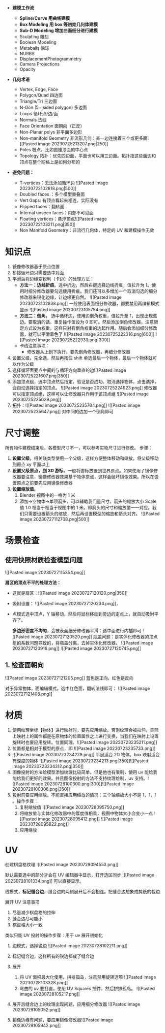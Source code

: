 - **建模工作流**
    - **Spline/Curve 用曲线建模**
    - **Box Modeling 用 box 等初始几何体建模**
    - **Sub-D Modeling 增加曲面细分进行建模**
    - Sculpting 雕刻
    - Boolean Modeling
    - Metaballs 融球
    - NURBS
    - DisplacementPhotogrammetry
    - Camera Projections
    - Opacity

- **几何术语**
    - Vertex, Edge, Face
    - Polygon/Quad 四边面
    - Triangle/Tri 三边面
    - N-Gon (5+ sided polygon)  多边面
    - Loops 循环点/边/面
    - Normals 法线
    - Face Orientation 面朝向（正反）
    - Non-Planar polys 非平面多边形
    - Non-manifold Geometry 非流形几何：某一边连接着三个或更多面![[Pasted image 20230725213207.png|250]]
    - Poles 极点，比如圆锥顶面的中心点
    - Topology 拓扑：优先四边面，平面也可以用三边面。拓扑指这些面边和顶点在整个网格上是如何分布的

- **避免问题：**
    - T-vertices：无法添加循环边 ![[Pasted image 20230722102818.png|500]]
    - Doubled faces ：多个模型重叠面
    - Vert Gaps: 有顶点看起来相连，实际没有
    - Flipped faces：翻转面
    - Internal unseen faces：内部不可见面
    - Floating vertices：悬浮顶点![[Pasted image 20230722103211.png|350]]
    - Non Manifold Geometry：非流行几何体，特定的 UV 和建模操作无效


# 知识点
1. 镜像修改器基于原点位置
2. 桥接循环边只需要选中对面 
3. 平滑后将边缘变锐利（卡边）的处理方法：
    - **方法一：边线折痕**。选中折边，然后右键选择边线折痕，值拉升为 1。使用时细分修改器要勾选使用折痕。我们还可以多增加一个取消勾选的细分修改器来锐化边缘，让边缘更自然。
    ![[Pasted image 20230723102838.png]]
    一般使用表面细分修改器，都要禁用再编辑模式显示 ![[Pasted image 20230723105754.png]]
    - **方法二：倒角。** 选中循环边，使用边倒角权重，值拉升至 1，出现出现蓝边。要取消的话，重复操作值设为 0 即可。然后添加倒角修改器，注意限定方式设为权重，这样只对有倒角权重的边起作用。随后会添加细分修改器，就可以平滑着色了 ![[Pasted image 20230725222316.png|600]] ![[Pasted image 20230725222930.png|300]]
    - 卡线注意事项：
        - 修改器从上到下执行，要先倒角修改器，再细分修改器
1. 设置父级，先全选，然后再按住 shift 单选最后一个物体，最后一个物体就可以作为父级
2. 选择循环面要点中间的与循环方向垂直的边![[Pasted image 20230725221607.png|350]]
3. 添加顶点组，选中顶点然后指定，验证是否成功，取消选择物体，点击选择，会自动选择指定的顶点。 ![[Pasted image 20230725224923.png]] 修改器可以指定顶点组，这样可以让修改器只作用于该顶点组 ![[Pasted image 20230725225029.png]]
4. 拓扑：![[Pasted image 20230725235704.png]]
![[Pasted image 20230725235647.png]]
对中间的边加一个倒角即可
# 尺寸调整
所有物件建模结束后，各模型尺寸不一，可以参考实物尺寸进行修改。
步骤：
1. **设置父级**，相关联类型使用一个父级，这样方便整体移动和缩放。将父级移动到原点 xy 平面以上
2. **设置父级原点，到 3D 游标**，一般将游标放置到世界原点。如果使用了镜像修改器要注意，镜像修改器效果基于物体原点，这样会破坏镜像效果。所以在设置原点之前要先应用镜像修改器
3. **设置缩放值**。
    1. Blender 视图中的一格为 1 米
    2. 添加->空物体->单项箭头，可以辅助我们量尺寸，箭头的缩放大小 Scale 值 1.0 相当于相当于视图中的 1 米。即箭头的尺寸和缩放值一一对应。我们只需要设置箭头的缩放，然后再设置模型的缩放和箭头对齐。 ![[Pasted image 20230727112708.png|500]]

# 场景检查

## 使用快照材质检查模型问题
![[Pasted image 20230727115354.png]]

**扇区的顶点不平的处理方法：**
- 这就是扇区：![[Pasted image 20230727120120.png|350]]
- 吸附设置： ![[Pasted image 20230727120234.png]]，
- 点模式选中顶点，Y 轴移动，然后将鼠标移动到旁边的定点上，就自动吸附平齐了。

   **多边形密度不均匀**，会被表面细分修改器平滑：选中面进行内插即可
   ![[Pasted image 20230727120520.png]] 
   瓶盖问题：是实体化修改器的顶点组的系数问题导致的，将瓶盖分离，去掉实体化修改器。 ![[Pasted image 20230727120919.png]]
   ![[Pasted image 20230727120745.png]]

## 1. 检查面朝向
![[Pasted image 20230727121205.png]]
蓝色是正向，红色是反向

对于异常物体，面编辑模式，选中红色面，翻转法线即可： ![[Pasted image 20230727121408.png]]
# 材质
1. 使用纹理坐标【物体】进行映射时，要先应用缩放。否则纹理会被拉伸。实际上映射上的属性都是在原物体的位置属性之上进行变换，当我们在映射上设置旋转时也要应用旋转。位置同理。![[Pasted image 20230723235211.png]]
2. 位置都是相对于模型的原点，即 ![[Pasted image 20230723235733.png]]
3. ![[Pasted image 20230723234229.png]] 平展适合 2D 物体。box 映射适合有深度的物体
    ![[Pasted image 20230723234213.png|350]]![[Pasted image 20230723234312.png|350]]
4. 图像投射的方法给模型添加纹理比较简单，但是他也有限制，使用 uv 能给我能给我们更好的效果。并且图像投射的方法不支持纹理绘制，uv 支持。![[Pasted image 20230728100300.png|300]]![[Pasted image 20230728100306.png|350]]
5. 投射前要应用缩放。不能直接应用缩放的情况：三个轴缩放大小不是 1，1，1 。操作步骤：
    1. 复制缩放值 ![[Pasted image 20230728095750.png]]
    2. 将缩放值与实体化修改器中的厚度值相乘，视图中物体大小会变小一点 ![[Pasted image 20230728095412.png]] ![[Pasted image 20230728095822.png]]
    3. 应用缩放
# UV 
创建棋盘格纹理
![[Pasted image 20230728094553.png]]

默认需要选中的部分才会在 UV 编辑器中显示，打开选区同步 ![[Pasted image 20230728101334.png]] 可以直接显示。

线模式，**标记缝合边**，缝合边的两侧展开后不会相连。把缝合边想象成剪纸的裁边

展开 UV 注意事项
1. 尽量减少棋盘格的拉伸
2. 缝合边尽可能小
3. 棋盘格大小一致

类似只能 UV 投射的操作步骤：用于 uv 展开初始化
1. 边模式，选择锐边 ![[Pasted image 20230728102211.png]]
2. 标记缝合边，这样所有的锐边都成了缝合边
3. 展开
   
   1. 将 UV 面积最大化使用，拼排孤岛，注意禁用旋转选项 ![[Pasted image 20230728103328.png]]
   2. 弯曲的 uv 要打直，使用 UV Squares 插件，然后拼排孤岛。 ![[Pasted image 20230728105217.png]]
  3.  展开后缝合边上的纹理出现问题，应用细分修改器 ![[Pasted image 20230728105052.png]]
  4. 镜像边缘有问题，要应用镜像修改器![[Pasted image 20230728105942.png]]